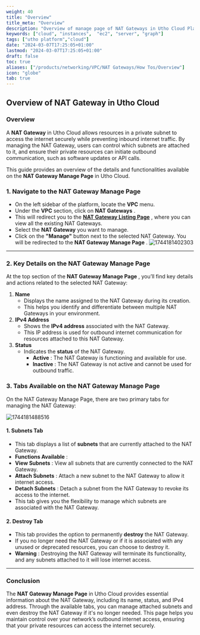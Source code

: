 ```yaml
---
weight: 40
title: "Overview"
title_meta: "Overview"
description: "Overview of manage page of NAT Gateways in Utho Cloud Platform"
keywords: ["cloud", "instances",  "ec2", "server", "graph"]
tags: ["utho platform","cloud"]
date: "2024-03-07T17:25:05+01:00"
lastmod: "2024-03-07T17:25:05+01:00"
draft: false
toc: true
aliases: ["/products/networking/VPC/NAT Gateways/How Tos/Overview"]
icon: "globe"
tab: true
---
```




## **Overview of NAT Gateway in Utho Cloud**

### **Overview**

A **NAT Gateway** in Utho Cloud allows resources in a private subnet to access the internet securely while preventing inbound internet traffic. By managing the NAT Gateway, users can control which subnets are attached to it, and ensure their private resources can initiate outbound communication, such as software updates or API calls.

This guide provides an overview of the details and functionalities available on the **NAT Gateway Manage Page** in Utho Cloud.


### **1. Navigate to the NAT Gateway Manage Page**

* On the left sidebar of the platform, locate the **VPC** menu.
* Under the **VPC** section, click on  **NAT Gateways** .
* This will redirect you to the  **[NAT Gateway Listing Page](https://console.utho.com/natgateways)** , where you can view all the existing NAT Gateways.
* Select the **NAT Gateway** you want to manage.
* Click on the **"Manage"** button next to the selected NAT Gateway. You will be redirected to the  **NAT Gateway Manage Page** .
  ![1744181402303](image/index/1744181402303.png)

---



### **2. Key Details on the NAT Gateway Manage Page**

At the top section of the  **NAT Gateway Manage Page** , you’ll find key details and actions related to the selected NAT Gateway:

1. **Name**
   * Displays the name assigned to the NAT Gateway during its creation.
   * This helps you identify and differentiate between multiple NAT Gateways in your environment.
2. **IPv4 Address**
   * Shows the **IPv4 address** associated with the NAT Gateway.
   * This IP address is used for outbound internet communication for resources attached to this NAT Gateway.
3. **Status**
   * Indicates the **status** of the NAT Gateway.
     * **Active** : The NAT Gateway is functioning and available for use.
     * **Inactive** : The NAT Gateway is not active and cannot be used for outbound traffic.

### **3. Tabs Available on the NAT Gateway Manage Page**

On the NAT Gateway Manage Page, there are two primary tabs for managing the NAT Gateway:

![1744181488516](image/index/1744181488516.png)

#### **1. Subnets Tab**

* This tab displays a list of **subnets** that are currently attached to the NAT Gateway.
* **Functions Available** :
* **View Subnets** : View all subnets that are currently connected to the NAT Gateway.
* **Attach Subnets** : Attach a new subnet to the NAT Gateway to allow it internet access.
* **Detach Subnets** : Detach a subnet from the NAT Gateway to revoke its access to the internet.
* This tab gives you the flexibility to manage which subnets are associated with the NAT Gateway.

#### **2. Destroy Tab**

* This tab provides the option to permanently **destroy** the NAT Gateway.
* If you no longer need the NAT Gateway or if it is associated with any unused or deprecated resources, you can choose to destroy it.
* **Warning** : Destroying the NAT Gateway will terminate its functionality, and any subnets attached to it will lose internet access.

---

### **Conclusion**

The **NAT Gateway Manage Page** in Utho Cloud provides essential information about the NAT Gateway, including its name, status, and IPv4 address. Through the available tabs, you can manage attached subnets and even destroy the NAT Gateway if it's no longer needed. This page helps you maintain control over your network’s outbound internet access, ensuring that your private resources can access the internet securely.
